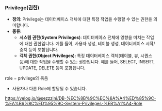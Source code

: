 ### Privilege(권한)

- **정의**: Privilege는 데이터베이스 객체에 대한 특정 작업을 수행할 수 있는 권한을 의미합니다.
- **종류**:
    - **시스템 권한(System Privileges)**: 데이터베이스 전체에 영향을 미치는 작업에 대한 권한입니다. 예를 들어, 사용자 생성, 테이블 생성, 데이터베이스 시작/중지 등이 포함됩니다.
    - **객체 권한(Object Privileges)**: 특정 데이터베이스 객체(테이블, 뷰, 시퀀스 등)에 대한 작업을 수행할 수 있는 권한입니다. 예를 들어, SELECT, INSERT, UPDATE, DELETE 등이 포함됩니다.

role = privilege의 묶음
- 사용자나 다른 Role에 할당될 수 있습니다.

https://velog.io/@sezzzini/DB-%EC%8B%9C%EC%8A%A4%ED%85%9C-%EA%B6%8C%ED%95%9C-System-Privileges-%EB%A1%A4-Role
